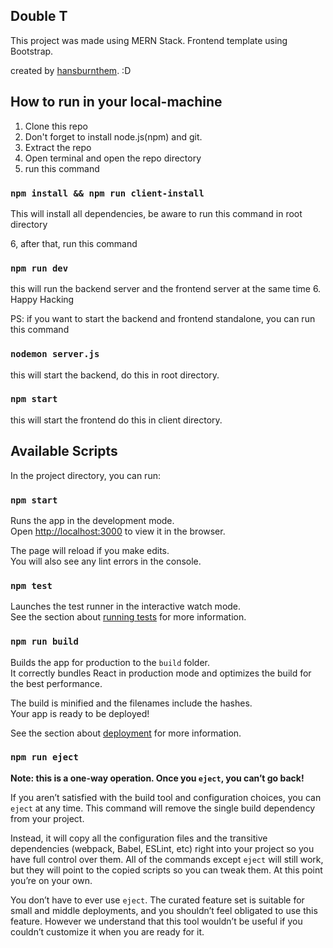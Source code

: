 ## Double T
This project was made using MERN Stack.
Frontend template using Bootstrap.

created by [hansburnthem](https://www.instagram.com/hnifrma/). :D

## How to run in your local-machine
1. Clone this repo
2. Don't forget to install node.js(npm) and git.
3. Extract the repo
4. Open terminal and open the repo directory
5. run this command
### `npm install && npm run client-install`
This will install all dependencies, be aware to run this command in root directory

6, after that, run this command
### `npm run dev`

this will run the backend server and the frontend server at the same time
6. Happy Hacking

PS:
if you want to start the backend and frontend standalone, you can run this command

### `nodemon server.js`
this will start the backend,
do this in root directory.

### `npm start`
this will start the frontend
do this in client directory.

## Available Scripts

In the project directory, you can run:

### `npm start`

Runs the app in the development mode.<br />
Open [http://localhost:3000](http://localhost:3000) to view it in the browser.

The page will reload if you make edits.<br />
You will also see any lint errors in the console.

### `npm test`

Launches the test runner in the interactive watch mode.<br />
See the section about [running tests](https://facebook.github.io/create-react-app/docs/running-tests) for more information.

### `npm run build`

Builds the app for production to the `build` folder.<br />
It correctly bundles React in production mode and optimizes the build for the best performance.

The build is minified and the filenames include the hashes.<br />
Your app is ready to be deployed!

See the section about [deployment](https://facebook.github.io/create-react-app/docs/deployment) for more information.

### `npm run eject`

**Note: this is a one-way operation. Once you `eject`, you can’t go back!**

If you aren’t satisfied with the build tool and configuration choices, you can `eject` at any time. This command will remove the single build dependency from your project.

Instead, it will copy all the configuration files and the transitive dependencies (webpack, Babel, ESLint, etc) right into your project so you have full control over them. All of the commands except `eject` will still work, but they will point to the copied scripts so you can tweak them. At this point you’re on your own.

You don’t have to ever use `eject`. The curated feature set is suitable for small and middle deployments, and you shouldn’t feel obligated to use this feature. However we understand that this tool wouldn’t be useful if you couldn’t customize it when you are ready for it.
